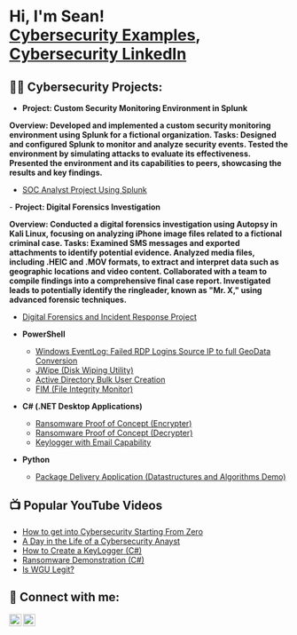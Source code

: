 <h1>Hi, I'm Sean! <br/><a href="https://github.com/MrClem11">Cybersecurity Examples</a>, <a href="https://www.linkedin.com//in/sean-clem-845b202b4/">Cybersecurity LinkedIn</a>

<h2>👨‍💻 Cybersecurity Projects:</h2>

- <b>Project: Custom Security Monitoring Environment in Splunk
  
Overview: Developed and implemented a custom security monitoring environment using Splunk for a fictional organization.
Tasks:
Designed and configured Splunk to monitor and analyze security events.
Tested the environment by simulating attacks to evaluate its effectiveness.
Presented the environment and its capabilities to peers, showcasing the results and key findings.</b>
  - [SOC Analyst Project Using Splunk](https://docs.google.com/document/d/1H0ArV3fWwnz-QApyergOZ6xue9uR4Y8crG9BiJdaIOw/edit?usp=sharing)
<b>

</b>
- <b>Project: Digital Forensics Investigation
 
Overview: Conducted a digital forensics investigation using Autopsy in Kali Linux, focusing on analyzing iPhone image files related to a fictional criminal case.
Tasks:
Examined SMS messages and exported attachments to identify potential evidence.
Analyzed media files, including .HEIC and .MOV formats, to extract and interpret data such as geographic locations and video content.
Collaborated with a team to compile findings into a comprehensive final case report.
Investigated leads to potentially identify the ringleader, known as "Mr. X," using advanced forensic techniques.</b>
  - [Digital Forensics and Incident Response Project](https://docs.google.com/document/d/13Wj7ANVXr7FMWY5vw6ew-Nd760d0kMGjOiOJbcCRSzc/edit?usp=sharing)

    
- <b>PowerShell</b>
  - [Windows EventLog: Failed RDP Logins Source IP to full GeoData Conversion](https://github.com/joshmadakor1/Sentinel-Lab)
  - [JWipe (Disk Wiping Utility)](https://github.com/joshmadakor1/Jwipe.PowerShell)
  - [Active Directory Bulk User Creation](https://github.com/joshmadakor1/AD_PS)
  - [FIM (File Integrity Monitor)](https://github.com/joshmadakor1/PowerShell-Integrity-FIM)
- <b>C# (.NET Desktop Applications)</b>
  - [Ransomware Proof of Concept (Encrypter)](https://github.com/joshmadakor1/EncrypterPOC)
  - [Ransomware Proof of Concept (Decrypter)](https://github.com/joshmadakor1/DecrypterPOC)
  - [Keylogger with Email Capability](https://github.com/joshmadakor1/Key-Logger-With-Email)
- <b>Python</b>
  - [Package Delivery Application (Datastructures and Algorithms Demo)](https://github.com/joshmadakor1/Package-Delivery-Pathfinding-Algorithm)

<h2>📺 Popular YouTube Videos</h2>

- [How to get into Cybersecurity Starting From Zero](https://www.youtube.com/watch?v=a83ASGn_V_s)
- [A Day in the Life of a Cybersecurity Anayst](https://www.youtube.com/watch?v=uHy3oM7NnoU)
- [How to Create a KeyLogger (C#)](https://www.youtube.com/watch?v=N-L9hklSlNk)
- [Ransomware Demonstration (C#)](https://www.youtube.com/watch?v=OfvdQeh79s0)
- [Is WGU Legit?](https://www.youtube.com/watch?v=E2MwRWxDBkA)

<h2> 🤳 Connect with me:</h2>


[<img align="left" alt="SeanClem | LinkedIn" width="22px" src="https://cdn.jsdelivr.net/npm/simple-icons@v3/icons/linkedin.svg" />][linkedin]
[<img align="left" alt="SeanClem | Instagram" width="22px" src="https://cdn.jsdelivr.net/npm/simple-icons@v3/icons/instagram.svg" />][instagram]

[instagram]: https://www.instagram.com/foreverchasingwhiskey
[linkedin]: https://www.linkedin.com/in/sean-clem-845b202b4/

<!--
**joshmadakor1/joshmadakor1** is a ✨ _special_ ✨ repository because its `README.md` (this file) appears on your GitHub profile.

Here are some ideas to get you started:

- 🔭 I’m currently working on ...
- 🌱 I’m currently learning ...
- 👯 I’m looking to collaborate on ...
- 🤔 I’m looking for help with ...
- 💬 Ask me about ...
- 📫 How to reach me: ...
- 😄 Pronouns: ...
- ⚡ Fun fact: ...
-->
